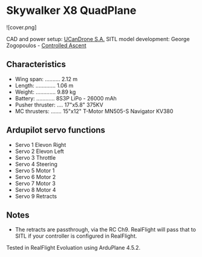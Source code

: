 # Skywalker X8 QuadPlane

![cover.png]

CAD and power setup: [UCanDrone S.A.](https://ucandrone.com/)
SITL model development: George Zogopoulos - [Controlled Ascent](https://controlled-ascent.com/)

## Characteristics

* Wing span: .......... 2.12 m
* Length: ............. 1.06 m
* Weight: ............. 9.89 kg
* Battery: ............ 8S3P LiPo - 26000 mAh
* Pusher thruster: .... 17"x5.8" 375KV
* MC thrusters: ....... 15"x12" T-Motor MN505-S Navigator KV380

## Ardupilot servo functions
* Servo 1       Elevon Right
* Servo 2       Elevon Left
* Servo 3       Throttle
* Servo 4       Steering
* Servo 5       Motor 1
* Servo 6       Motor 2
* Servo 7       Motor 3
* Servo 8       Motor 4
* Servo 9       Retracts

## Notes

* The retracts are passthrough, via the RC Ch9. RealFlight will pass that to SITL if your controller is configured in RealFlight.

Tested in RealFlight Evoluation using ArduPlane 4.5.2.

